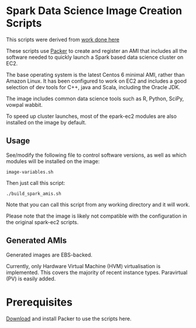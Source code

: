 # Spark Data Science Image Creation Scripts

This scripts were derived from [work done here](https://github.com/nchammas/spark-ec2/tree/packer)

These scripts use [Packer](http://www.packer.io/) to create and register an AMI that includes all the software needed to quickly launch a Spark based data science cluster on EC2.

The base operating system is the latest Centos 6 minimal AMI, rather than Amazon Linux. 
It has been configured to work on EC2 and includes a good selection of dev tools for C++, java and Scala, including the Oracle JDK.
 
The image includes common data science tools such as R, Python, SciPy, vowpal wabbit.

To speed up cluster launches, most of the epark-ec2 modules are also installed on the image by default.  

## Usage

See/modify the following file to control software versions, as well as which modules will be installed on the image:

``` 
image-variables.sh
```

Then just call this script:

```
./build_spark_amis.sh
```

Note that you can call this script from any working directory and it will work.

Please note that the image is likely not compatible with the configuration in the original spark-ec2 scripts.

## Generated AMIs

Generated images are EBS-backed.

Currently, only Hardware Virtual Machine (HVM) virtualisation is implemented. This covers the majority of recent instance types. Paravirtual (PV) is easily added. 

# Prerequisites

[Download](http://www.packer.io/downloads.html) and install Packer to use the scripts here.
